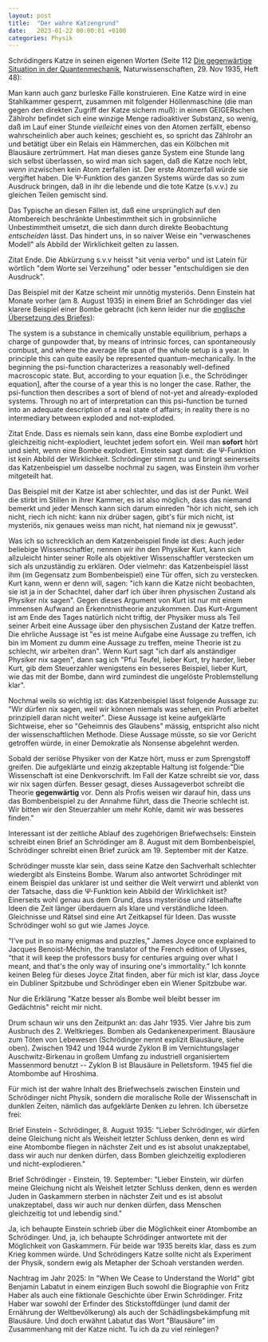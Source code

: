 ```yaml
---
layout: post
title:  "Der wahre Katzengrund"
date:   2023-01-22 00:00:01 +0100
categories: Physik
---
```

Schrödingers Katze in seinen eigenen Worten (Seite 112 [Die gegenwärtige Situation in der Quantenmechanik](http://www.fisicafundamental.net/relicario/doc/SituationinderQuantenmechanik_Schrodinger.pdf), Naturwissenschaften, 29. Nov 1935, Heft 48):

Man kann auch ganz burleske Fälle konstruieren. Eine Katze wird in eine Stahlkammer gesperrt, zusammen mit folgender Höllenmaschine (die man gegen den direkten Zugriff der Katze sichern muß): in einem GEIGERschen Zählrohr befindet sich eine winzige Menge radioaktiver Substanz, so wenig, daß im Lauf einer Stunde *vielleicht* eines von den Atomen zerfällt, ebenso wahrscheinlich aber auch keines; geschieht es, so spricht das Zählrohr an und betätigt über ein Relais ein Hämmerchen, das ein Kölbchen mit Blausäure zertrümmert. Hat man dieses ganze System eine Stunde lang sich selbst überlassen, so wird man sich sagen, daß die Katze noch lebt, *wenn* inzwischen kein Atom zerfallen ist. Der erste Atomzerfall würde sie vergiftet haben. Die &Psi;-Funktion des ganzen Systems würde das so zum Ausdruck bringen, daß in ihr die lebende und die tote Katze (s.v.v.) zu gleichen Teilen gemischt sind.

Das Typische an diesen Fällen ist, daß eine ursprünglich auf den Atombereich beschränkte Unbestimmtheit sich in grobsinnliche Unbestimmtheit umsetzt, die sich dann durch direkte Beobachtung *entscheiden* lässt. Das hindert uns, in so naiver Weise ein "verwaschenes Modell" als Abbild der Wirklichkeit gelten zu lassen.

Zitat Ende. Die Abkürzung s.v.v heisst "sit venia verbo" und ist Latein für wörtlich "dem Worte sei Verzeihung" oder besser "entschuldigen sie den Ausdruck".

Das Beispiel mit der Katze scheint mir unnötig mysteriös. Denn Einstein hat Monate vorher (am 8. August 1935) in einem Brief an Schrödinger das viel klarere Beispiel einer Bombe gebracht (ich kenn leider nur die [englische Übersetzung des Briefes](https://plato.stanford.edu/entries/qt-epr/)):

The system is a substance in chemically unstable equilibrium, perhaps a charge of gunpowder that, by means of intrinsic forces, can spontaneously combust, and where the average life span of the whole setup is a year. In principle this can quite easily be represented quantum-mechanically. In the beginning the psi-function characterizes a reasonably well-defined macroscopic state. But, according to your equation [i.e., the Schrödinger equation], after the course of a year this is no longer the case. Rather, the psi-function then describes a sort of blend of not-yet and already-exploded systems. Through no art of interpretation can this psi-function be turned into an adequate description of a real state of affairs; in reality there is no intermediary between exploded and not-exploded.

Zitat Ende. Dass es niemals sein kann, dass eine Bombe explodiert und gleichzeitig nicht-explodiert, leuchtet jedem sofort ein. Weil man **sofort** hört und sieht, wenn eine Bombe explodiert. Einstein sagt damit: die &Psi;-Funktion ist kein Abbild der Wirklichkeit. Schrödinger stimmt zu und bringt seinerseits das Katzenbeispiel um dasselbe nochmal zu sagen, was Einstein ihm vorher mitgeteilt hat.

Das Beispiel mit der Katze ist aber schlechter, und das ist der Punkt. Weil die stirbt im Stillen in ihrer Kammer, es ist also möglich, dass das niemand bemerkt und jeder Mensch kann sich darum einreden "hör ich nicht, seh ich nicht, riech ich nicht: kann nix drüber sagen, gibt's für mich nicht, ist mysteriös, nix genaues weiss man nicht, hat niemand nix je gewusst".

Was ich so schrecklich an dem Katzenbeispiel finde ist dies: Auch jeder beliebige Wissenschaftler, nennen wir ihn den Physiker Kurt, kann sich allzuleicht hinter seiner Rolle als objektiver Wissenschaftler verstecken um sich als unzuständig zu erklären. Oder vielmehr: das Katzenbeispiel lässt ihm (im Gegensatz zum Bombenbeispiel) eine Tür offen, sich zu verstecken. Kurt kann, wenn er denn will, sagen: "ich kann die Katze nicht beobachten, sie ist ja in der Schachtel, daher darf ich über ihren physischen Zustand als Physiker nix sagen". Gegen dieses Argument von Kurt ist nur mit einem immensen Aufwand an Erkenntnistheorie anzukommen. Das Kurt-Argument ist am Ende des Tages natürlich nicht triftig, der Physiker muss als Teil seiner Arbeit eine Aussage über den physischen Zustand der Katze treffen. Die ehrliche Aussage ist "es ist meine Aufgabe eine Aussage zu treffen, ich bin im Moment zu dumm eine Aussage zu treffen, meine Theorie ist zu schlecht, wir arbeiten dran". Wenn Kurt sagt "ich darf als anständiger Physiker nix sagen", dann sag ich "Pfui Teufel, lieber Kurt, try harder, lieber Kurt, gib dem Steuerzahler wenigstens ein besseres Beispiel, lieber Kurt, wie das mit der Bombe, dann wird zumindest die ungelöste Problemstellung klar".

Nochmal weils so wichtig ist: das Katzenbeispiel lässt folgende Aussage zu: "Wir dürfen nix sagen, weil wir können niemals was sehen, ein Profi arbeitet prinzipiell daran nicht weiter". Diese Aussage ist keine aufgeklärte Sichtweise, eher so "Geheimnis des Glaubens" mässig, entspricht also nicht der wissenschaftlichen Methode. Diese Aussage müsste, so sie vor Gericht getroffen würde, in einer Demokratie als Nonsense abgelehnt werden.

Sobald der seriöse Physiker von der Katze hört, muss er zum Sprengstoff greifen. Die aufgeklärte und einzig akzeptable Haltung ist folgende:"Die Wissenschaft ist eine Denkvorschrift. Im Fall der Katze schreibt sie vor, dass wir nix sagen dürfen. Besser gesagt, dieses Aussageverbot schreibt die Theorie **gegenwärtig** vor. Denn als Profis weisen wir darauf hin, dass uns das Bombenbeispiel zu der Annahme führt, dass die Theorie schlecht ist. Wir bitten wir den Steuerzahler um mehr Kohle, damit wir was besseres finden."

Interessant ist der zeitliche Ablauf des zugehörigen Briefwechsels: Einstein schreibt einen Brief an Schrödinger am 8. August mit dem Bombenbeispiel, Schrödinger schreibt einen Brief zurück am 19. September mit der Katze.

Schrödinger musste klar sein, dass seine Katze den Sachverhalt schlechter wiedergibt als Einsteins Bombe. Warum also antwortet Schrödinger mit einem Beispiel das unklarer ist und seither die Welt verwirrt und ablenkt von der Tatsache, dass die &Psi;-Funktion kein Abbild der Wirklichkeit ist? Einerseits wohl genau aus dem Grund, dass mysteriöse und rätselhafte Ideen die Zeit länger überdauern als klare und verständliche Ideen. Gleichnisse und Rätsel sind eine Art Zeitkapsel für Ideen. Das wusste Schrödinger wohl so gut wie James Joyce.


“I've put in so many enigmas and puzzles,” James Joyce once explained to Jacques Benoist-Méchin, the translator of the French edition of Ulysses, “that it will keep the professors busy for centuries arguing over what I meant, and that's the only way of insuring one's immortality.” Ich konnte keinen Beleg für dieses Joyce Zitat finden, aber für mich ist klar, dass Joyce ein Dubliner Spitzbube und Schrödinger eben ein Wiener Spitzbube war.

Nur die Erklärung "Katze besser als Bombe weil bleibt besser im Gedächtnis" reicht mir nicht.

Drum schaun wir uns den Zeitpunkt an: das Jahr 1935. Vier Jahre bis zum Ausbruch des 2. Weltkrieges. Bomben als Gedankenexperiment. Blausäure zum Töten von Lebewesen (Schrödinger nennt explizit Blausäure, siehe oben). Zwischen 1942 und 1944 wurde Zyklon B im Vernichtungslager Auschwitz-Birkenau in großem Umfang zu industriell organisiertem Massenmord benutzt -- Zyklon B ist Blausäure in Pelletsform. 1945 fiel die Atombombe auf Hiroshima.

Für mich ist der wahre Inhalt des Briefwechsels zwischen Einstein und Schrödinger nicht Physik, sondern die moralische Rolle der Wissenschaft in dunklen Zeiten, nämlich das aufgeklärte Denken zu lehren. Ich übersetze frei:

Brief Einstein - Schrödinger, 8. August 1935: "Lieber Schrödinger, wir dürfen deine Gleichung nicht als Weisheit letzter Schluss denken, denn es wird eine Atombombe fliegen in nächster Zeit und es ist absolut unakzeptabel, dass wir auch nur denken dürfen, dass Bomben gleichzeitig explodieren und nicht-explodieren."

Brief Schrödinger - Einstein, 19. September: "Lieber Einstein, wir dürfen meine Gleichung nicht als Weisheit letzter Schluss denken, denn es werden Juden in Gaskammern sterben in nächster Zeit und es ist absolut unakzeptabel, dass wir auch nur denken dürfen, dass Menschen gleichzeitig tot und lebendig sind."

Ja, ich behaupte Einstein schrieb über die Möglichkeit einer Atombombe an Schrödinger. Und, ja, ich behaupte Schrödinger antwortete mit der Möglichkeit von Gaskammern. Für beide war 1935 bereits klar, dass es zum Krieg kommen würde. Und Schrödingers Katze sollte nicht als Experiment der Physik, sondern ewig als Metapher der Schoah verstanden werden.

Nachtrag im Jahr 2025: In "When We Cease to Understand the World" gibt Benjamín Labatut in einem einzigen Buch sowohl die Biographie von Fritz Haber als auch eine fiktionale Geschichte über Erwin Schrödinger. Fritz Haber war sowohl der Erfinder des Stickstoffdünger (und damit der Ernährung der Weltbevölkerung) als auch der Schädlingsbekämpfung mit Blausäure. Und doch erwähnt Labatut das Wort "Blausäure" im Zusammenhang mit der Katze nicht. Tu ich da zu viel reinlegen?
